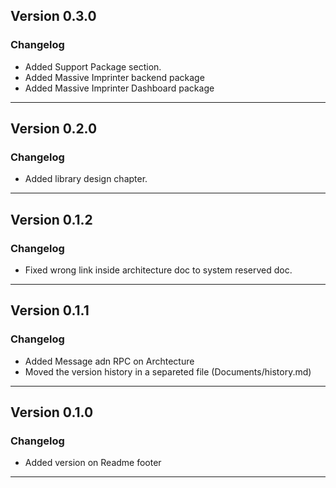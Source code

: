Version 0.3.0
---
### Changelog
* Added Support Package section.
* Added Massive Imprinter backend package
* Added Massive Imprinter Dashboard package
___

Version 0.2.0
---
### Changelog
* Added library design chapter.
___

Version 0.1.2
---
### Changelog
* Fixed wrong link inside architecture doc to system reserved doc.
___

Version 0.1.1
---
### Changelog
* Added Message adn RPC on Archtecture
* Moved the version history in a separeted file (Documents/history.md)
___

## Version 0.1.0
### Changelog
* Added version on Readme footer
___